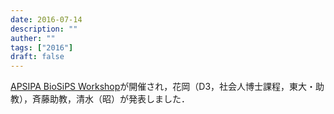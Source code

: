 ```yaml
---
date: 2016-07-14
description: ""
auther: ""
tags: ["2016"]
draft: false
---
```

[APSIPA BioSiPS Workshop](https://sites.google.com/a/sip.tuat.ac.jp/biosips2016/)が開催され，花岡（D3，社会人博士課程，東大・助教），斉藤助教，清水（昭）が発表しました．
